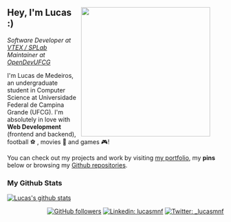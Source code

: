 <div>
<img align="right" src="https://i.imgur.com/AuMxVNk.jpg" style="margin-right: 2rem;"width="300" />

## Hey, I'm Lucas :)

*Software Developer at [VTEX / SPLab](https://portal.ufcg.edu.br/em-dia/1457-vtex-investe-em-pesquisas-na-ufcg-e-contrata-bolsistas.html)*  
*Maintainer at [OpenDevUFCG](https://opendevufcg.org)*

I'm Lucas de Medeiros, an undergraduate student in Computer Science at Universidade Federal de Campina Grande (UFCG). I'm absolutely in love with **Web Development** (frontend and backend), football :soccer: , movies :cinema: and games :video_game:!

You can check out my projects and work by visiting [my portfolio](http://lucasfernandes.me/projects), my **pins** below or browsing my [Github repositories](https://github.com/lucasmedeiros?tab=repositories).


### My Github Stats
  
[![Lucas's github stats](https://github-readme-stats.vercel.app/api?username=lucasmedeiros&show_icons=true&theme=radical)](https://github.com/anuraghazra/github-readme-stats)

<div align="right">
  
[![GitHub followers](https://img.shields.io/github/followers/lucasmedeiros?label=Github&style=flat-square)](https://github.com/lucasmedeiros)
[![Linkedin: lucasmnf](https://img.shields.io/badge/-LinkedIn-blue?style=flat-square&logo=Linkedin&logoColor=white&link=https://www.linkedin.com/in/lucasmnf/)](https://www.linkedin.com/in/lucasmnf/)
[![Twitter: _lucasmnf](https://img.shields.io/twitter/follow/_lucasmnf?style=social)](https://twitter.com/_lucasmnf)
  
</div>
</div>
